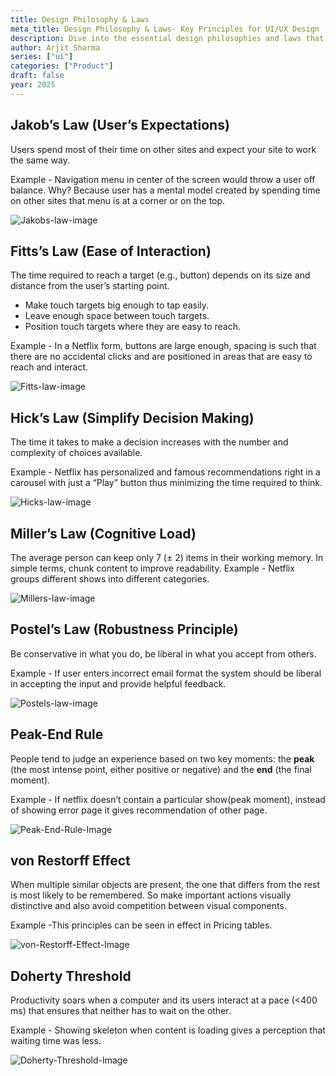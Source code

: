 ```yaml
---
title: Design Philosophy & Laws
meta_title: Design Philosophy & Laws- Key Principles for UI/UX Design (2025)
description: Dive into the essential design philosophies and laws that shape user interfaces and user experiences. Learn how these principles guide product design decisions in 2025.
author: Arjit Sharma
series: ["ui"]
categories: ["Product"]
draft: false
year: 2025
---
```


## Jakob’s Law  (User’s Expectations)

Users spend most of their time on other sites and expect your site to work the same way. 

Example - Navigation menu in center of the screen would throw a user off balance. Why? Because user has a mental model created by spending time on other sites that menu is at a corner or on the top.

![Jakobs-law-image](https://res.cloudinary.com/dwa6rcttw/image/upload/v1738869226/zm333gszfssxwzypiviq.png)

## Fitts’s Law  (Ease of Interaction)

The time required to reach a target (e.g., button) depends on its size and distance from the user’s starting point.

- Make touch targets big enough to tap easily.
- Leave enough space between touch targets.
- Position touch targets where they are easy to reach.

Example - In a Netflix form, buttons are large enough, spacing is such that there are no accidental clicks and are positioned in areas that are easy to reach and interact.

![Fitts-law-image](https://res.cloudinary.com/dwa6rcttw/image/upload/v1738869226/cark7qlddq492wez1bue.png)


## Hick’s Law (Simplify Decision Making)

The time it takes to make a decision increases with the number and complexity of choices available.

Example - Netflix has personalized and famous recommendations right in a carousel with just a “Play” button thus minimizing the time required to think.


![Hicks-law-image](https://res.cloudinary.com/dwa6rcttw/image/upload/v1738869226/piftdf3kod3rrjpnczjv.png)


## Miller’s Law (Cognitive Load)

The average person can keep only 7 (± 2) items in their working memory. In simple terms, chunk content to improve readability. 
Example - Netflix groups different shows into different categories.

![Millers-law-image](https://res.cloudinary.com/dwa6rcttw/image/upload/v1738869227/cbkkbsj48yarajdhxeek.png)

## Postel’s Law (Robustness Principle)

Be conservative in what you do, be liberal in what you accept from others.

Example - If user enters incorrect email format the system should be liberal in accepting the input and provide helpful feedback. 


![Postels-law-image](https://res.cloudinary.com/dwa6rcttw/image/upload/v1738869226/k7aj5vo7woifmzrktko0.png)

## Peak-End Rule

People tend to judge an experience based on two key moments: the **peak** (the most intense point, either positive or negative) and the **end** (the final moment).

Example - If netflix doesn’t contain a particular show(peak moment), instead of showing error page it gives recommendation of other page. 

![Peak-End-Rule-Image](https://res.cloudinary.com/dwa6rcttw/image/upload/v1738869227/dxvynmccysyux9crawxd.png)

## von Restorff Effect

When multiple similar objects are present, the one that differs from the rest is most likely to be remembered. So make important actions visually distinctive and also avoid competition between visual components.

Example -This principles can be seen in effect in Pricing tables. 

![von-Restorff-Effect-Image](https://res.cloudinary.com/dwa6rcttw/image/upload/v1738869228/psloozwsgvymjsott58r.png)

## Doherty Threshold

Productivity soars when a computer and its users interact at a pace (<400 ms) that ensures that neither has to wait on the other.

Example - Showing skeleton when content is loading gives a perception that waiting time was less.

![Doherty-Threshold-Image](https://res.cloudinary.com/dwa6rcttw/image/upload/v1738869228/qr3ck2tkevmdjmitly57.png)